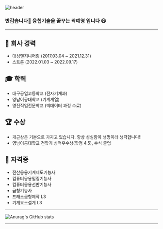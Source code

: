 ![header](https://capsule-render.vercel.app/api?type=waving&color=auto&height=230&section=header&text=YeYoung-Kwak&fontSize=55&animation=fadeIn&fontAlignY=40&desc=GitHub&descAlignY=56&descAlign=62)

### 반갑습니다👋 융힙기술을 꿈꾸는 곽예영 입니다 😄

***

## 🏢 회사 경력
- 대성엔지니어링 (2017.03.04 ~ 2021.12.31)
- 스트론 (2022.01.03 ~ 2022.09.17)


## 🎓 학력
- 대구공업고등학교 (전자기계과)
- 영남이공대학교 (기계계열)
- 영진직업전문학교 (빅데이터 과정 수료)


## 🏆 수상
- 개근상은 기본으로 가지고 있습니다. 항상 성실함이 생명이라 생각합니다!!
- 영남이공대학교 전학기 성적우수상(학점 4.5), 수석 졸업


## 📘 자격증
- 전산응용기계제도기능사
- 컴퓨터응용밀링기능사
- 컴퓨터응용선반기능사
- 금형기능사
- 프래스금형제작 L3
- 기계요소설계 L3

***
![Anurag's GitHub stats](https://github-readme-stats.vercel.app/api?username=YY-Tech&show_icons=true&theme=merko)
***
